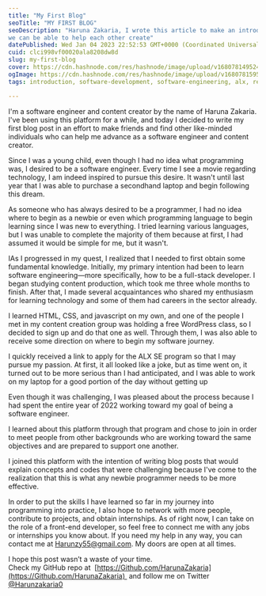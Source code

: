 ```yaml
---
title: "My First Blog"
seoTitle: "MY FIRST BLOG"
seoDescription: "Haruna Zakaria, I wrote this article to make an introduction to the tech industry and so also to make friends that 
we can be able to help each other create"
datePublished: Wed Jan 04 2023 22:52:53 GMT+0000 (Coordinated Universal Time)
cuid: clci998vf00020ala8208dw8d
slug: my-first-blog
cover: https://cdn.hashnode.com/res/hashnode/image/upload/v1680781495240/2e5dd606-5e3f-4928-b968-02a36e12a17c.png
ogImage: https://cdn.hashnode.com/res/hashnode/image/upload/v1680781595315/f0f7d0db-e6fd-4146-be3d-b43729e8167d.png
tags: introduction, software-development, software-engineering, alx, react-development-amazon-reactnative-packt-javascript-mobiledevelopment-webdevelopment-development-developer-reactdeveloper-javascriptdeveloper-nativeappdevelopment

---
```


I'm a software engineer and content creator by the name of Haruna Zakaria. I've been using this platform for a while, and today I decided to write my first blog post in an effort to make friends and find other like-minded individuals who can help me advance as a software engineer and content creator.

Since I was a young child, even though I had no idea what programming was, I desired to be a software engineer. Every time I see a movie regarding technology, I am indeed inspired to pursue this desire. It wasn't until last year that I was able to purchase a secondhand laptop and begin following this dream.

As someone who has always desired to be a programmer, I had no idea where to begin as a newbie or even which programming language to begin learning since I was new to everything. I tried learning various languages, but I was unable to complete the majority of them because at first, I had assumed it would be simple for me, but it wasn't.

IAs I progressed in my quest, I realized that I needed to first obtain some fundamental knowledge. Initially, my primary intention had been to learn software engineering—more specifically, how to be a full-stack developer. I began studying content production, which took me three whole months to finish. After that, I made several acquaintances who shared my enthusiasm for learning technology and some of them had careers in the sector already.

I learned HTML, CSS, and javascript on my own, and one of the people I met in my content creation group was holding a free WordPress class, so I decided to sign up and do that one as well. Through them, I was also able to receive some direction on where to begin my software journey.

I quickly received a link to apply for the ALX SE program so that I may pursue my passion. At first, it all looked like a joke, but as time went on, it turned out to be more serious than I had anticipated, and I was able to work on my laptop for a good portion of the day without getting up

Even though it was challenging, I was pleased about the process because I had spent the entire year of 2022 working toward my goal of being a software engineer.

I learned about this platform through that program and chose to join in order to meet people from other backgrounds who are working toward the same objectives and are prepared to support one another.

I joined this platform with the intention of writing blog posts that would explain concepts and codes that were challenging because I've come to the realization that this is what any newbie programmer needs to be more effective.

In order to put the skills I have learned so far in my journey into programming into practice, I also hope to network with more people, contribute to projects, and obtain internships. As of right now, I can take on the role of a front-end developer, so feel free to connect me with any jobs or internships you know about. If you need my help in any way, you can contact me at [Harunzy55@gmail.com](mailto:Harunzy55@gmail.com). My doors are open at all times.

I hope this post wasn’t a waste of your time.  
Check my GitHub repo at  [https://Github.com/HarunaZakaria](https://Github.com/HarunaZakaria)  and follow me on Twitter  [@Harunzakaria0](https://twitter.com/Harunzakaria0)